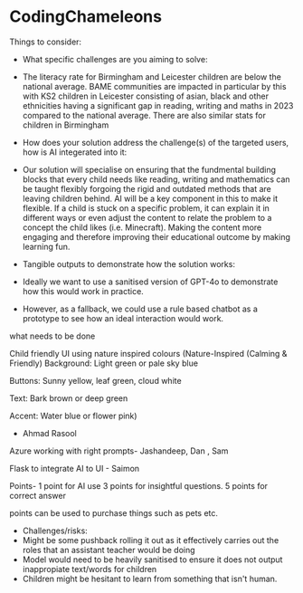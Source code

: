 # CodingChameleons


Things to consider:

- What specific challenges are you aiming to solve:
- The literacy rate for Birmingham and Leicester children are below the national average. BAME communities are impacted in particular by this with KS2 children in Leicester consisting of asian, black and other ethnicities having a significant gap in reading, writing and maths in 2023 compared to the national average. There are also similar stats for children in Birmingham


- How does your solution address the challenge(s) of the targeted users, how is AI integerated into it:
- Our solution will specialise on ensuring that the fundmental building blocks that every child needs like reading, writing and mathematics can be taught flexibly forgoing the rigid and outdated methods that are leaving children behind. AI will be a key component in this to make it flexible. If a child is stuck on a specific problem, it can explain it in different ways or even adjust the content to relate the problem to a concept the child likes (i.e. Minecraft). Making the content more engaging and therefore improving their educational outcome by making learning fun.

- Tangible outputs to demonstrate how the solution works:
- Ideally we want to use a sanitised version of GPT-4o to demonstrate how this would work in practice.
- However, as a fallback, we could use a rule based chatbot as a prototype to see how an ideal interaction would work.


what needs to be done

Child friendly UI using nature inspired colours (Nature-Inspired (Calming & Friendly)
Background: Light green or pale sky blue

Buttons: Sunny yellow, leaf green, cloud white

Text: Bark brown or deep green

Accent: Water blue or flower pink)
- Ahmad Rasool

Azure working with right prompts- Jashandeep, Dan , Sam

Flask to integrate AI to UI - Saimon

Points- 1 point for AI use
        3 points for insightful questions.
        5 points for correct answer

points can be used to purchase things such as pets etc.

- Challenges/risks:
- Might be some pushback rolling it out as it effectively carries out the roles that an assistant teacher would be doing
- Model would need to be heavily sanitised to ensure it does not output inappropiate text/words for children
- Children might be hesitant to learn from something that isn't human.
